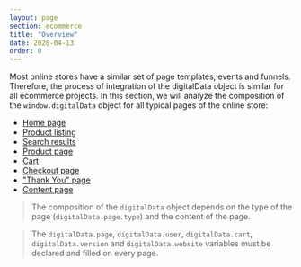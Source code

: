 ```yaml
---
layout: page
section: ecommerce
title: "Overview"
date: 2020-04-13
order: 0
---
```


Most online stores have a similar set of page templates, events and funnels. Therefore, the process of integration of the digitalData object is similar for all ecommerce projects. In this section, we will analyze the composition of the `window.digitalData` object for all typical pages of the online store:

 - [Home page](/ecommerce/main-page)
 - [Product listing](/ecommerce/listing)
 - [Search results](/ecommerce/search)
 - [Product page](/ecommerce/product)
 - [Cart](/ecommerce/cart)
 - [Checkout page](/ecommerce/checkout)
 - ["Thank You" page](/ecommerce/transaction)
 - [Content page](/ecommerce/content)

>The composition of the `digitalData` object depends on the type of the page (`digitalData.page.type`) and the content of the page.

>The `digitalData.page`, `digitalData.user`, `digitalData.cart`, `digitalData.version` and `digitalData.website` variables must be declared and filled on every page.
